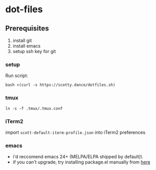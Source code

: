 # dot-files

## Prerequisites
1. install git
2. install emacs
3. setup ssh key for git

### setup
Run script:

``bash <(curl -s https://scotty.dance/dotfiles.sh)``

### tmux
`ln -s -f .tmux/.tmux.conf`

### iTerm2
import `scott-default-iterm-profile.json` into iTerm2 preferences

### emacs
* i'd reccomend emacs 24+ (MELPA/ELPA shipped by default)\
* if you can't upgrade, try installing package.el manually from [here](http://git.savannah.gnu.org/gitweb/?p=emacs.git;a=blob_plain;hb=ba08b24186711eaeb3748f3d1f23e2c2d9ed0d09;f=lisp/emacs-lisp/package.el)
